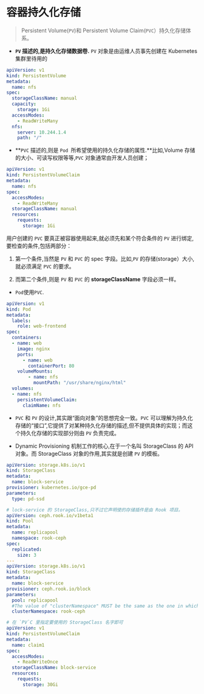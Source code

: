 # 容器持久化存储

>  Persistent Volume(`PV`)和 Persistent Volume Claim(`PVC`）持久化存储体系。

- **`PV` 描述的,是持久化存储数据卷.** `PV` 对象是由运维人员事先创建在 Kubernetes 集群里待用的

```yaml
apiVersion: v1
kind: PersistentVolume
metadata:
  name: nfs
spec:
  storageClassName: manual
  capacity:
    storage: 1Gi
  accessModes:
    - ReadWriteMany
  nfs:
    server: 10.244.1.4
    path: "/"
```

- **`PVC` 描述的,则是 `Pod `所希望使用的持久化存储的属性.**比如,Volume 存储的大小、可读写权限等等,`PVC` 对象通常由开发人员创建；

```yaml
apiVersion: v1
kind: PersistentVolumeClaim
metadata:
  name: nfs
spec:
  accessModes:
    - ReadWriteMany
  storageClassName: manual
  resources:
    requests:
      storage: 1Gi
```

用户创建的 `PVC` 要真正被容器使用起来,就必须先和某个符合条件的 `PV` 进行绑定,要检查的条件,包括两部分：

1. 第一个条件,当然是 `PV` 和 `PVC` 的 spec 字段。比如,`PV` 的存储(storage）大小,就必须满足 `PVC` 的要求。

2. 而第二个条件,则是 `PV` 和 `PVC` 的 **storageClassName** 字段必须一样。

- `Pod`使用`PVC`.

```yaml
apiVersion: v1
kind: Pod
metadata:
  labels:
    role: web-frontend
spec:
  containers:
  - name: web
    image: nginx
    ports:
      - name: web
        containerPort: 80
    volumeMounts:
        - name: nfs
          mountPath: "/usr/share/nginx/html"
  volumes:
  - name: nfs
    persistentVolumeClaim:
      claimName: nfs
```

- `PVC` 和 `PV` 的设计,其实跟“面向对象”的思想完全一致。`PVC` 可以理解为持久化存储的“接口”,它提供了对某种持久化存储的描述,但不提供具体的实现；而这个持久化存储的实现部分则由 `PV` 负责完成。

- Dynamic Provisioning 机制工作的核心,在于一个名叫 StorageClass 的 API 对象。而 StorageClass 对象的作用,其实就是创建 `PV` 的模板。

```yaml
apiVersion: storage.k8s.io/v1
kind: StorageClass
metadata:
  name: block-service
provisioner: kubernetes.io/gce-pd
parameters:
  type: pd-ssd
```

```yaml
# lock-service 的 StorageClass,只不过它声明使的存储插件是由 Rook 项目。
apiVersion: ceph.rook.io/v1beta1
kind: Pool
metadata:
  name: replicapool
  namespace: rook-ceph
spec:
  replicated:
    size: 3
---
apiVersion: storage.k8s.io/v1
kind: StorageClass
metadata:
  name: block-service
provisioner: ceph.rook.io/block
parameters:
  pool: replicapool
  #The value of "clusterNamespace" MUST be the same as the one in which your rook cluster exist
  clusterNamespace: rook-ceph
```

```yaml
# 在 `PV`C 里指定要使用的 StorageClass 名字即可
apiVersion: v1
kind: PersistentVolumeClaim
metadata:
  name: claim1
spec:
  accessModes:
    - ReadWriteOnce
  storageClassName: block-service
  resources:
    requests:
      storage: 30Gi
```

